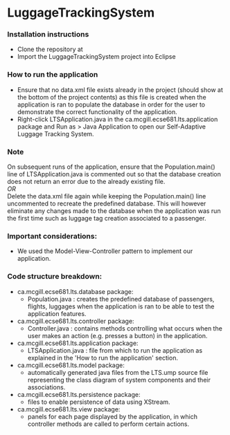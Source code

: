# LuggageTrackingSystem

### Installation instructions
- Clone the repository at 
- Import the LuggageTrackingSystem project into Eclipse

### How to run the application
- Ensure that no data.xml file exists already in the project (should show at the bottom of the project contents) as this file is created when the application is ran to populate the database in order for the user to demonstrate the correct functionality of the application. 
- Right-click LTSApplication.java in the ca.mcgill.ecse681.lts.application package and Run as > Java Application to open our Self-Adaptive Luggage Tracking System.

### Note
On subsequent runs of the application, ensure that the Population.main() line of LTSApplication.java is commented out so that the database creation does not return an error due to the already existing file. <br />
*OR* <br />
Delete the data.xml file again while keeping the Population.main() line uncommented to recreate the predefined database. This will however eliminate any changes made to the database when the application was run the first time such as luggage tag creation associated to a passenger. 

### Important considerations:
- We used the Model-View-Controller pattern to implement our application.

### Code structure breakdown: 
- ca.mcgill.ecse681.lts.database package: 
    - Population.java : creates the predefined database of passengers, flights, luggages when the application is ran to be able to test the application features. 
- ca.mcgill.ecse681.lts.controller package: 
    - Controller.java : contains methods controlling what occurs when the user makes an action (e.g. presses a button) in the application.
- ca.mcgill.ecse681.lts.application package:
    - LTSApplication.java : file from which to run the application as explained in the 'How to run the application' section.
- ca.mcgill.ecse681.lts.model package:
    - automatically generated java files from the LTS.ump source file representing the class diagram of system components and their associations.
- ca.mcgill.ecse681.lts.persistence package: 
    - files to enable persistence of data using XStream.
- ca.mcgill.ecse681.lts.view package:
    - panels for each page displayed by the application, in which controller methods are called to perform certain actions.
